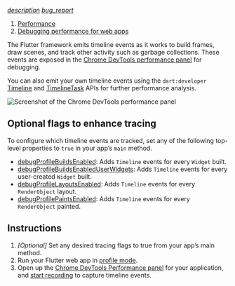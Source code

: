 [_description_](https://github.com/flutter/website/tree/main/src/perf/web-performance.md "View page source") [_bug\_report_](https://github.com/flutter/website/issues/new?template=1_page_issue.yml&title=[PAGE%20ISSUE]:%20%27Debugging%20performance%20for%20web%20apps%27&page-url=https://docs.flutter.dev/perf/web-performance/&page-source=https://github.com/flutter/website/tree/main/src/perf/web-performance.md "Report an issue with this page")

1.  [Performance](https://docs.flutter.dev/perf)
2.  [Debugging performance for web apps](https://docs.flutter.dev/perf/web-performance)

The Flutter framework emits timeline events as it works to build frames, draw scenes, and track other activity such as garbage collections. These events are exposed in the [Chrome DevTools performance panel](https://developer.chrome.com/docs/devtools/performance) for debugging.

You can also emit your own timeline events using the `dart:developer` [Timeline](https://api.flutter.dev/flutter/dart-developer/Timeline-class.html) and [TimelineTask](https://api.flutter.dev/flutter/dart-developer/TimelineTask-class.html) APIs for further performance analysis.

![Screenshot of the Chrome DevTools performance panel](https://docs.flutter.dev/assets/images/docs/tools/devtools/chrome-devtools-performance-panel.png)

## Optional flags to enhance tracing

To configure which timeline events are tracked, set any of the following top-level properties to `true` in your app’s `main` method.

-   [debugProfileBuildsEnabled](https://api.flutter.dev/flutter/widgets/debugProfileBuildsEnabled.html): Adds `Timeline` events for every `Widget` built.
-   [debugProfileBuildsEnabledUserWidgets](https://api.flutter.dev/flutter/widgets/debugProfileBuildsEnabledUserWidgets.html): Adds `Timeline` events for every user-created `Widget` built.
-   [debugProfileLayoutsEnabled](https://api.flutter.dev/flutter/rendering/debugProfileLayoutsEnabled.html): Adds `Timeline` events for every `RenderObject` layout.
-   [debugProfilePaintsEnabled](https://api.flutter.dev/flutter/rendering/debugProfilePaintsEnabled.html): Adds `Timeline` events for every `RenderObject` painted.

## Instructions

1.  _\[Optional\]_ Set any desired tracing flags to true from your app’s main method.
2.  Run your Flutter web app in [profile mode](https://docs.flutter.dev/testing/build-modes#profile).
3.  Open up the [Chrome DevTools Performance panel](https://developer.chrome.com/docs/devtools/performance) for your application, and [start recording](https://developer.chrome.com/docs/devtools/performance/#record) to capture timeline events.